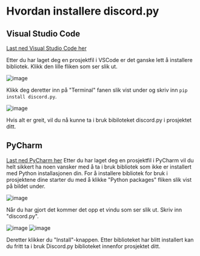 # Hvordan installere discord.py

## Visual Studio Code
[Last ned Visual Studio Code her](https://code.visualstudio.com/)

Etter du har laget deg en prosjektfil i VSCode er det ganske lett å installere bibliotek. Klikk den lille fliken som ser slik ut.

![image](https://user-images.githubusercontent.com/40642234/210745078-143fcdea-55ed-48be-a843-2a46f8081497.png)

Klikk deg deretter inn på "Terminal" fanen slik vist under og skriv inn ```pip install discord.py```.


![image](https://user-images.githubusercontent.com/40642234/210744852-d5094f67-2c60-4cc9-bb7a-85f97717e4d1.png)

Hvis alt er greit, vil du nå kunne ta i bruk bibiloteket discord.py i prosjektet ditt.


## PyCharm
[Last ned PyCharm her](https://www.jetbrains.com/pycharm/download/)
Etter du har laget deg en prosjektfil i PyCharm vil du helt sikkert ha noen vansker med å ta i bruk bibliotek som ikke er installert med Python installasjonen din.
For å installere bibliotek for bruk i prosjektene dine starter du med å klikke "Python packages" fliken slik vist på bildet under.

![image](https://user-images.githubusercontent.com/40642234/210743428-0172aea8-3337-4798-8f69-a550f67d91d1.png)

Når du har gjort det kommer det opp et vindu som ser slik ut. Skriv inn "discord.py".

![image](https://user-images.githubusercontent.com/40642234/210743690-f641138a-d9ff-42cc-a5c7-ef76d5efea54.png)
![image](https://user-images.githubusercontent.com/40642234/210744095-cbf71f93-abf8-4258-8386-d3b1d0990886.png)


Deretter klikker du "Install"-knappen. Etter biblioteket har blitt installert kan du fritt ta i bruk Discord.py biblioteket innenfor prosjektet ditt.
